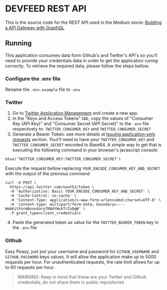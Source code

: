 # DEVFEED REST API

This is the source code for the REST API used in the Medium storie: [Building a API Gateway with GraphQL](final_url)

## Running

This application consumes data form Github's and Twitter's API's so you'll need to provide your credentials data in order to get the application runing correctly. To retrieve the required data, please follow the steps bellow.

### Configure the .env file
Rename the `.env.example` file to `.env`

### Twitter

1. Go to [Twitter Application Management](https://apps.twitter.com/) and create a new app.
2. In the "Keys and Access Tokens" tab, copy the values of "Consumer Key (API Key)" and "Consumer Secret (API Secret)" to the `.env` file respectively to:
`TWITTER_CONSUMER_KEY` and `TWITTER_CONSUMER_SECRET`
3. Generate a Bearer Token: see more details at [Issuing application-only requests](https://developer.twitter.com/en/docs/basics/authentication/overview/application-only) section. Youl'll need to have your `TWITTER_CONSUMER_KEY` and `TWITTER_CONSUMER_SECRET` encoded to Base64. A simple way to get that is executing the following command in your browser's javascript console:

```
btoa('TWITTER_CONSUMER_KEY:TWITTER_CONSUMER_SECRET')
```
Execute the request bellow replacing `YOUR_ENCODE_CONSUMER_KEY_AND_SECRET` with the output of the previous command
```
curl -X POST \
  https://api.twitter.com/oauth2/token \
  -H 'Authorization: Basic YOUR_ENCODE_CONSUMER_KEY_AND_SECRET' \
  -H 'Cache-Control: no-cache' \
  -H 'Content-Type: application/x-www-form-urlencoded;charset=UTF-8' \
  -H 'content-type: multipart/form-data; boundary=----WebKitFormBoundary7MA4YWxkTrZu0gW' \
  -F grant_type=client_credentials
```

4. Paste the generated token as value for the `TWITTER_BEARER_TOKEN` key in the `.env` file

### Github
Easy Peasy, just put your username and password for `GITHUB_USERNAME` and `GITHUB_PASSWORD` keys values. It will allow the application make up to 5000 requests per hour. For unauthenticated requests, the rate limit allows for up to 60 requests per hour.

> WARNING: Keep in mind that these are your Twitter and Github credentials, do not share them in public repositories
